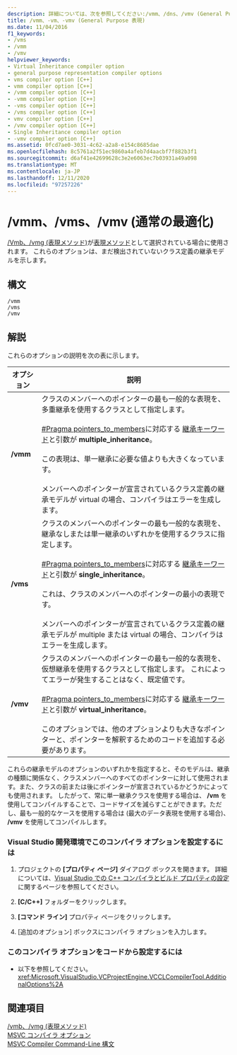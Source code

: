 ```yaml
---
description: 詳細については、次を参照してください:/vmm、/dns、/vmv (General Purpose 表現)
title: /vmm、-vm、-vmv (General Purpose 表現)
ms.date: 11/04/2016
f1_keywords:
- /vms
- /vmm
- /vmv
helpviewer_keywords:
- Virtual Inheritance compiler option
- general purpose representation compiler options
- vms compiler option [C++]
- vmm compiler option [C++]
- /vmm compiler option [C++]
- -vmm compiler option [C++]
- -vms compiler option [C++]
- /vms compiler option [C++]
- vmv compiler option [C++]
- /vmv compiler option [C++]
- Single Inheritance compiler option
- -vmv compiler option [C++]
ms.assetid: 0fcd7ae0-3031-4c62-a2a8-e154c8685dae
ms.openlocfilehash: 8c5761a2f51ec9860a4afeb7d4aacbf7f882b3f1
ms.sourcegitcommit: d6af41e42699628c3e2e6063ec7b03931a49a098
ms.translationtype: MT
ms.contentlocale: ja-JP
ms.lasthandoff: 12/11/2020
ms.locfileid: "97257226"
---
```

# <a name="vmm-vms-vmv-general-purpose-representation"></a>/vmm、/vms、/vmv (通常の最適化)

[/Vmb、/vmg (表現メソッド)](vmb-vmg-representation-method.md)が[表現メソッド](vmb-vmg-representation-method.md)として選択されている場合に使用されます。 これらのオプションは、まだ検出されていないクラス定義の継承モデルを示します。

## <a name="syntax"></a>構文

```
/vmm
/vms
/vmv
```

## <a name="remarks"></a>解説

これらのオプションの説明を次の表に示します。

|オプション|説明|
|------------|-----------------|
|**/vmm**|クラスのメンバーへのポインターの最も一般的な表現を、多重継承を使用するクラスとして指定します。<br /><br /> [#Pragma pointers_to_members](../../preprocessor/pointers-to-members.md)に対応する [継承キーワード](../../cpp/inheritance-keywords.md)と引数が **multiple_inheritance**。<br /><br /> この表現は、単一継承に必要な値よりも大きくなっています。<br /><br /> メンバーへのポインターが宣言されているクラス定義の継承モデルが virtual の場合、コンパイラはエラーを生成します。|
|**/vms**|クラスのメンバーへのポインターの最も一般的な表現を、継承なしまたは単一継承のいずれかを使用するクラスに指定します。<br /><br /> [#Pragma pointers_to_members](../../preprocessor/pointers-to-members.md)に対応する [継承キーワード](../../cpp/inheritance-keywords.md)と引数が **single_inheritance**。<br /><br /> これは、クラスのメンバーへのポインターの最小の表現です。<br /><br /> メンバーへのポインターが宣言されているクラス定義の継承モデルが multiple または virtual の場合、コンパイラはエラーを生成します。|
|**/vmv**|クラスのメンバーへのポインターの最も一般的な表現を、仮想継承を使用するクラスとして指定します。 これによってエラーが発生することはなく、既定値です。<br /><br /> [#Pragma pointers_to_members](../../preprocessor/pointers-to-members.md)に対応する [継承キーワード](../../cpp/inheritance-keywords.md)と引数が **virtual_inheritance**。<br /><br /> このオプションでは、他のオプションよりも大きなポインターと、ポインターを解釈するためのコードを追加する必要があります。|

これらの継承モデルのオプションのいずれかを指定すると、そのモデルは、継承の種類に関係なく、クラスメンバーへのすべてのポインターに対して使用されます。また、クラスの前または後にポインターが宣言されているかどうかによっても使用されます。 したがって、常に単一継承クラスを使用する場合は、 **/vm** を使用してコンパイルすることで、コードサイズを減らすことができます。ただし、最も一般的なケースを使用する場合は (最大のデータ表現を使用する場合)、 **/vmv** を使用してコンパイルします。

### <a name="to-set-this-compiler-option-in-the-visual-studio-development-environment"></a>Visual Studio 開発環境でこのコンパイラ オプションを設定するには

1. プロジェクトの **[プロパティ ページ]** ダイアログ ボックスを開きます。 詳細については、[Visual Studio での C++ コンパイラとビルド プロパティの設定](../working-with-project-properties.md)に関するページを参照してください。

1. **[C/C++]** フォルダーをクリックします。

1. **[コマンド ライン]** プロパティ ページをクリックします。

1. [追加のオプション]  ボックスにコンパイラ オプションを入力します。

### <a name="to-set-this-compiler-option-programmatically"></a>このコンパイラ オプションをコードから設定するには

- 以下を参照してください。<xref:Microsoft.VisualStudio.VCProjectEngine.VCCLCompilerTool.AdditionalOptions%2A>

## <a name="see-also"></a>関連項目

[/vmb、/vmg (表現メソッド)](vmb-vmg-representation-method.md)<br/>
[MSVC コンパイラ オプション](compiler-options.md)<br/>
[MSVC Compiler Command-Line 構文](compiler-command-line-syntax.md)
